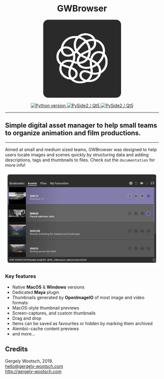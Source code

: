 <center> <h1>GWBrowser</h1> </center>
<p align="center">
 <img src="./gwbrowser/rsc/custom.png" alt="GWBrowser"/>
</p>

<p align="center">
    <a href="http://gergely-wootsch.com">
        <img src="https://img.shields.io/badge/Python-2.7-lightgrey.svg"
             alt="Python version">
    </a>
    <a href="http://gergely-wootsch.com">
        <img src="https://img.shields.io/badge/Qt-5.6%2B-lightgrey.svg"
             alt="PySide2 / Qt5">
    </a>
    <a href="http://gergely-wootsch.com">
        <img src="https://img.shields.io/badge/platform-windows%20%7C%20osx-lightgray.svg"
             alt="PySide2 / Qt5">
    </a>
</p>

___
## Simple digital asset manager to help small teams to organize animation and film productions.
___

Aimed at small and medium sized teams, GWBrowser was designed to help users locate images and scenes quickly by structuring data and adding descriptions, tags and thumbnails to files. Check out the ``documentation`` for more info!

<p align="center">
 <img src="./gwbrowser/rsc/banner.png" alt="GWBrowser"/>
</p>


### Key features

* Native **MacOS** & **Windows** versions
* Dedicated **Maya** plugin
* Thumbnails generated by **OpenImageIO** of most image and video formats
* MacOS-style thumbnail previews
* Screen-captures, and custom thumbnails
* Drag and drop
* Items can be saved as favourites or hidden by marking them archived
* Alembic-cache content previews
* and more...

## Credits
Gergely Wootsch, 2019.  
hello@gergely-wootsch.com  
http://gergely-wootsch.com

